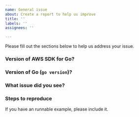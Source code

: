 ```yaml
---
name: General issue
about: Create a report to help us improve
title: ''
labels: ''
assignees: ''

---
```


Please fill out the sections below to help us address your issue.

### Version of AWS SDK for Go?


### Version of Go (`go version`)?


### What issue did you see?


### Steps to reproduce

If you have an runnable example, please include it.

